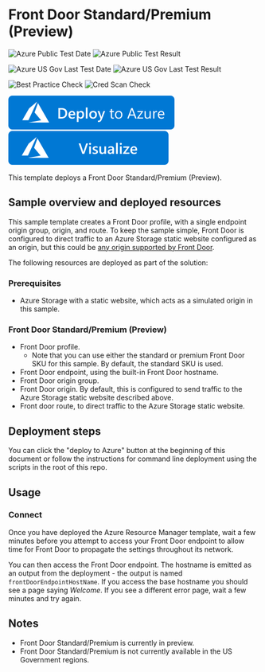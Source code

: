 # Front Door Standard/Premium (Preview)

![Azure Public Test Date](https://azurequickstartsservice.blob.core.windows.net/badges/201-front-door-standard-premium/PublicLastTestDate.svg)
![Azure Public Test Result](https://azurequickstartsservice.blob.core.windows.net/badges/201-front-door-standard-premium/PublicDeployment.svg)

![Azure US Gov Last Test Date](https://azurequickstartsservice.blob.core.windows.net/badges/201-front-door-standard-premium/FairfaxLastTestDate.svg)
![Azure US Gov Last Test Result](https://azurequickstartsservice.blob.core.windows.net/badges/201-front-door-standard-premium/FairfaxDeployment.svg)

![Best Practice Check](https://azurequickstartsservice.blob.core.windows.net/badges/201-front-door-standard-premium/BestPracticeResult.svg)
![Cred Scan Check](https://azurequickstartsservice.blob.core.windows.net/badges/201-front-door-standard-premium/CredScanResult.svg)

[![Deploy To Azure](https://raw.githubusercontent.com/Azure/azure-quickstart-templates/master/1-CONTRIBUTION-GUIDE/images/deploytoazure.svg?sanitize=true)](https://portal.azure.com/#create/Microsoft.Template/uri/https%3A%2F%2Fraw.githubusercontent.com%2FAzure%2Fazure-quickstart-templates%2Fmaster%2F201-front-door-standard-premium%2Fazuredeploy.json)  [![Visualize](https://raw.githubusercontent.com/Azure/azure-quickstart-templates/master/1-CONTRIBUTION-GUIDE/images/visualizebutton.svg?sanitize=true)](http://armviz.io/#/?load=https%3A%2F%2Fraw.githubusercontent.com%2FAzure%2Fazure-quickstart-templates%2Fmaster%2F201-front-door-standard-premium%2Fazuredeploy.json)

This template deploys a Front Door Standard/Premium (Preview).

## Sample overview and deployed resources

This sample template creates a Front Door profile, with a single endpoint origin group, origin, and route. To keep the sample simple, Front Door is configured to direct traffic to an Azure Storage static website configured as an origin, but this could be [any origin supported by Front Door](https://docs.microsoft.com/azure/frontdoor/standard-premium/concept-origin).

The following resources are deployed as part of the solution:

### Prerequisites
- Azure Storage with a static website, which acts as a simulated origin in this sample.

### Front Door Standard/Premium (Preview)
- Front Door profile.
  - Note that you can use either the standard or premium Front Door SKU for this sample. By default, the standard SKU is used.
- Front Door endpoint, using the built-in Front Door hostname.
- Front Door origin group.
- Front Door origin. By default, this is configured to send traffic to the Azure Storage static website described above.
- Front door route, to direct traffic to the Azure Storage static website.

## Deployment steps

You can click the "deploy to Azure" button at the beginning of this document or follow the instructions for command line deployment using the scripts in the root of this repo.

## Usage

### Connect

Once you have deployed the Azure Resource Manager template, wait a few minutes before you attempt to access your Front Door endpoint to allow time for Front Door to propagate the settings throughout its network.

You can then access the Front Door endpoint. The hostname is emitted as an output from the deployment - the output is named `frontDoorEndpointHostName`. If you access the base hostname you should see a page saying _Welcome_. If you see a different error page, wait a few minutes and try again.

## Notes

- Front Door Standard/Premium is currently in preview.
- Front Door Standard/Premium is not currently available in the US Government regions.
